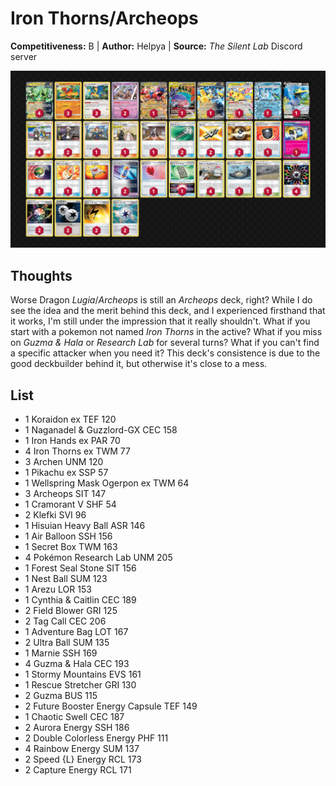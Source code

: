 # Iron Thorns/Archeops

**Competitiveness:** B | **Author:** Helpya | **Source:** *The Silent Lab* Discord server

![decklist](../../!Images/Live%20Expanded/3SUM-DRI/Iron%20Thorns-Archeops.png)

## Thoughts
Worse Dragon *Lugia*/*Archeops* is still an *Archeops* deck, right? While I do see the idea and the merit behind this deck, and I experienced firsthand that it works, I'm still under the impression that it really shouldn't. What if you start with a pokemon not named *Iron Thorns* in the active? What if you miss on *Guzma & Hala* or *Research Lab* for several turns? What if you can't find a specific attacker when you need it? This deck's consistence is due to the good deckbuilder behind it, but otherwise it's close to a mess.

## List
* 1 Koraidon ex TEF 120
* 1 Naganadel & Guzzlord-GX CEC 158
* 1 Iron Hands ex PAR 70
* 4 Iron Thorns ex TWM 77
* 3 Archen UNM 120
* 1 Pikachu ex SSP 57
* 1 Wellspring Mask Ogerpon ex TWM 64
* 3 Archeops SIT 147
* 1 Cramorant V SHF 54
* 2 Klefki SVI 96
* 1 Hisuian Heavy Ball ASR 146
* 1 Air Balloon SSH 156
* 1 Secret Box TWM 163
* 4 Pokémon Research Lab UNM 205
* 1 Forest Seal Stone SIT 156
* 1 Nest Ball SUM 123
* 1 Arezu LOR 153
* 1 Cynthia & Caitlin CEC 189
* 2 Field Blower GRI 125
* 2 Tag Call CEC 206
* 1 Adventure Bag LOT 167
* 2 Ultra Ball SUM 135
* 1 Marnie SSH 169
* 4 Guzma & Hala CEC 193
* 1 Stormy Mountains EVS 161
* 1 Rescue Stretcher GRI 130
* 2 Guzma BUS 115
* 2 Future Booster Energy Capsule TEF 149
* 1 Chaotic Swell CEC 187
* 2 Aurora Energy SSH 186
* 2 Double Colorless Energy PHF 111
* 4 Rainbow Energy SUM 137
* 2 Speed {L} Energy RCL 173
* 2 Capture Energy RCL 171
